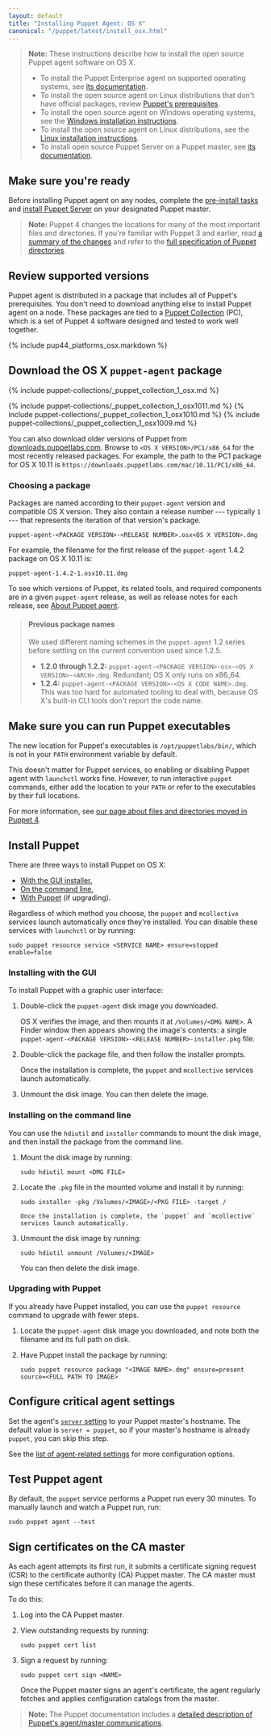 ```yaml
---
layout: default
title: "Installing Puppet Agent: OS X"
canonical: "/puppet/latest/install_osx.html"
---
```


[server_install]: {{puppetserver}}/install_from_packages.html
[where]: ./whered_it_go.html
[agent_settings]: ./config_important_settings.html#settings-for-agents-all-nodes
[puppet_collections]: ./puppet_collections.html
[server_setting]: ./configuration.html#server

> **Note:** These instructions describe how to install the open source Puppet agent software on OS X.
>
> -   To install the Puppet Enterprise agent on supported operating systems, see [its documentation]({{pe}}/install_agents.html).
> -   To install the open source agent on Linux distributions that don't have official packages, review [Puppet's prerequisites](./system_requirements.html#platforms-without-packages).
> -   To install the open source agent on Windows operating systems, see the [Windows installation instructions](./install_windows.html).
> -   To install the open source agent on Linux distributions, see the [Linux installation instructions](./install_linux.html).
> -   To install open source Puppet Server on a Puppet master, see [its documentation][server_install].

## Make sure you're ready

Before installing Puppet agent on any nodes, complete the [pre-install tasks](./install_pre.html) and [install Puppet Server][server_install] on your designated Puppet master.

> **Note:** Puppet 4 changes the locations for many of the most important files and directories. If you're familiar with Puppet 3 and earlier, read [a summary of the changes][where] and refer to the [full specification of Puppet directories](https://github.com/puppetlabs/puppet-specifications/blob/master/file_paths.md).

## Review supported versions

Puppet agent is distributed in a package that includes all of Puppet's prerequisites. You don't need to download anything else to install Puppet agent on a node. These packages are tied to a [Puppet Collection][puppet_collections] (PC), which is a set of Puppet 4 software designed and tested to work well together.

{% include pup44_platforms_osx.markdown %}

## Download the OS X `puppet-agent` package

{% include puppet-collections/_puppet_collection_1_osx.md %}

{% include puppet-collections/_puppet_collection_1_osx1011.md %}
{% include puppet-collections/_puppet_collection_1_osx1010.md %}
{% include puppet-collections/_puppet_collection_1_osx1009.md %}

You can also download older versions of Puppet from [downloads.puppetlabs.com](https://downloads.puppetlabs.com/mac/). Browse to `<OS X VERSION>/PC1/x86_64` for the most recently released packages. For example, the path to the PC1 package for OS X 10.11 is `https://downloads.puppetlabs.com/mac/10.11/PC1/x86_64`.

### Choosing a package

Packages are named according to their `puppet-agent` version and compatible OS X version. They also contain a release number --- typically `1` --- that represents the iteration of that version's package.

    puppet-agent-<PACKAGE VERSION>-<RELEASE NUMBER>.osx<OS X VERSION>.dmg

For example, the filename for the first release of the `puppet-agent` 1.4.2 package on OS X 10.11 is:

    puppet-agent-1.4.2-1.osx10.11.dmg

To see which versions of Puppet, its related tools, and required components are in a given `puppet-agent` release, as well as release notes for each release, see [About Puppet agent](./about_agent.html).

> #### Previous package names
>
> We used different naming schemes in the `puppet-agent` 1.2 series before settling on the current convention used since 1.2.5.
>
> -   **1.2.0 through 1.2.2:** `puppet-agent-<PACKAGE VERSION>-osx-<OS X VERSION>-<ARCH>.dmg`. Redundant; OS X only runs on x86_64.
> -   **1.2.4:** `puppet-agent-<PACKAGE VERSION>-<OS X CODE NAME>.dmg`. This was too hard for automated tooling to deal with, because OS X's built-in CLI tools don't report the code name.

## Make sure you can run Puppet executables

The new location for Puppet's executables is `/opt/puppetlabs/bin/`, which is not in your `PATH` environment variable by default.

This doesn't matter for Puppet services, so enabling or disabling Puppet agent with `launchctl` works fine. However, to run interactive `puppet` commands, either add the location to your `PATH` or refer to the executables by their full locations.

For more information, see [our page about files and directories moved in Puppet 4][where].

## Install Puppet

There are three ways to install Puppet on OS X:

-   [With the GUI installer.](#installing-with-the-gui)
-   [On the command line.](#installing-on-the-command-line)
-   [With Puppet](#upgrading-with-puppet) (if upgrading).

Regardless of which method you choose, the `puppet` and `mcollective` services launch automatically once they're installed. You can disable these services with `launchctl` or by running:

    sudo puppet resource service <SERVICE NAME> ensure=stopped enable=false

### Installing with the GUI

To install Puppet with a graphic user interface:

1.  Double-click the `puppet-agent` disk image you downloaded.

    OS X verifies the image, and then mounts it at `/Volumes/<DMG NAME>`. A Finder window then appears showing the image's contents: a single `puppet-agent-<PACKAGE VERSION>-<RELEASE NUMBER>-installer.pkg` file.

2.  Double-click the package file, and then follow the installer prompts.

    Once the installation is complete, the `puppet` and `mcollective` services launch automatically.

3.  Unmount the disk image. You can then delete the image.

### Installing on the command line

You can use the `hdiutil` and `installer` commands to mount the disk image, and then install the package from the command line.

1.  Mount the disk image by running:

        sudo hdiutil mount <DMG FILE>

2.  Locate the `.pkg` file in the mounted volume and install it by running:

        sudo installer -pkg /Volumes/<IMAGE>/<PKG FILE> -target /

        Once the installation is complete, the `puppet` and `mcollective` services launch automatically.

3.  Unmount the disk image by running:

        sudo hdiutil unmount /Volumes/<IMAGE>

    You can then delete the disk image.

### Upgrading with Puppet

If you already have Puppet installed, you can use the `puppet resource` command to upgrade with fewer steps.

1.  Locate the `puppet-agent` disk image you downloaded, and note both the filename and its full path on disk.

2.  Have Puppet install the package by running:

        sudo puppet resource package "<IMAGE NAME>.dmg" ensure=present source=<FULL PATH TO IMAGE>

## Configure critical agent settings

Set the agent's [`server` setting][server_setting] to your Puppet master's hostname. The default value is `server = puppet`, so if your master's hostname is already `puppet`, you can skip this step.

See the [list of agent-related settings][agent_settings] for more configuration options.

## Test Puppet agent

By default, the `puppet` service performs a Puppet run every 30 minutes. To manually launch and watch a Puppet run, run:

    sudo puppet agent --test

## Sign certificates on the CA master

As each agent attempts its first run, it submits a certificate signing request (CSR) to the certificate authority (CA) Puppet master. The CA master must sign these certificates before it can manage the agents.

To do this:

1.  Log into the CA Puppet master.

2.  View outstanding requests by running:

        sudo puppet cert list

3.  Sign a request by running:

        sudo puppet cert sign <NAME>

    Once the Puppet master signs an agent's certificate, the agent regularly fetches and applies configuration catalogs from the master.

> **Note:** The Puppet documentation includes a [detailed description of Puppet's agent/master communications](./subsystem_agent_master_comm.html).
